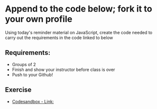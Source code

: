 # Append to the code below; fork it to your own profile

Using today's reminder material on JavaScript, create the code needed to carry out
the requirements in the code linked to below

## Requirements:
- Groups of 2
- Finish and show your instructor before class is over
- Push to your Github!

## Exercise
- [Codesandbox - Link:](https://codesandbox.io/s/divine-waterfall-tod7s)